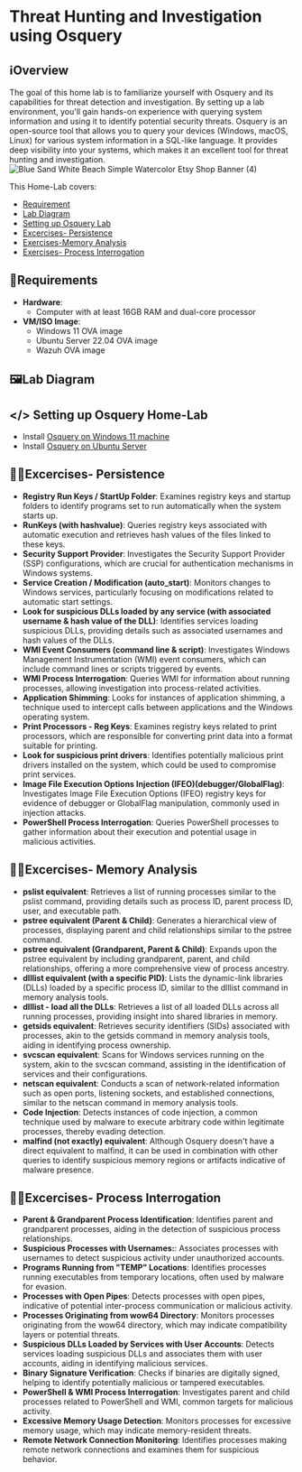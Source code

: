 # Threat Hunting and Investigation using Osquery

## ℹ️Overview

The goal of this home lab is to familiarize yourself with Osquery and its capabilities for threat detection and investigation. By setting up a lab environment, you'll gain hands-on experience with querying system information and using it to identify potential security threats. Osquery is an open-source tool that allows you to query your devices (Windows, macOS, Linux) for various system information in a SQL-like language. It provides deep visibility into your systems, which makes it an excellent tool for threat hunting and investigation. 
![Blue Sand White Beach Simple Watercolor Etsy Shop Banner (4)](https://github.com/0xrajneesh/Home-Lab/assets/40385860/f681ce14-11d6-4efd-8ba8-892fd2add954)

This Home-Lab covers:
- [Requirement](https://github.com/0xrajneesh/Home-Lab/blob/master/threat-hunting-with-osquery.md#requirements)
- [Lab Diagram](https://github.com/0xrajneesh/Home-Lab/blob/master/threat-hunting-with-osquery.md#%EF%B8%8Flab-diagram)
- [Setting up Osquery Lab](https://github.com/0xrajneesh/Home-Lab/blob/master/threat-hunting-with-osquery.md#-setting-up-osquery-home-lab)
- [Excercises- Persistence](https://github.com/0xrajneesh/Home-Lab/blob/master/threat-hunting-with-osquery.md#excercises--persistence)
- [Exercises-Memory Analysis](https://github.com/0xrajneesh/Home-Lab/blob/master/threat-hunting-with-osquery.md#excercises--memory-analysis)
- [Exercises- Process Interrogation](https://github.com/0xrajneesh/Home-Lab/blob/master/threat-hunting-with-osquery.md#excercises--process-interrogation)

## 🧮Requirements

- **Hardware**:
  - Computer with at least 16GB RAM and dual-core processor
- **VM/ISO Image**:
  - Windows 11 OVA image
  - Ubuntu Server 22.04 OVA image
  - Wazuh OVA image

## 🖼️Lab Diagram



## </> Setting up Osquery Home-Lab
- Install [Osquery on Windows 11 machine](https://pkg.osquery.io/windows/osquery-4.8.0.msi)
- Install [Osquery on Ubuntu Server](https://osquery.readthedocs.io/en/stable/installation/install-linux/)



## 🧑‍💻Excercises- Persistence
-  **Registry Run Keys / StartUp Folder**: Examines registry keys and startup folders to identify programs set to run automatically when the system starts up.
-  **RunKeys (with hashvalue)**: Queries registry keys associated with automatic execution and retrieves hash values of the files linked to these keys.
-  **Security Support Provider**: Investigates the Security Support Provider (SSP) configurations, which are crucial for authentication mechanisms in Windows systems.
-  **Service Creation / Modification (auto_start)**: Monitors changes to Windows services, particularly focusing on modifications related to automatic start settings.
-  **Look for suspicious DLLs loaded by any service (with associated username & hash value of the DLL)**: Identifies services loading suspicious DLLs, providing details such as associated usernames and hash values of the DLLs.
-  **WMI Event Consumers (command line & script)**: Investigates Windows Management Instrumentation (WMI) event consumers, which can include command lines or scripts triggered by events.
-  **WMI Process Interrogation**: Queries WMI for information about running processes, allowing investigation into process-related activities.
-  **Application Shimming**: Looks for instances of application shimming, a technique used to intercept calls between applications and the Windows operating system.
-  **Print Processors - Reg Keys**: Examines registry keys related to print processors, which are responsible for converting print data into a format suitable for printing.
-  **Look for suspicious print drivers**: Identifies potentially malicious print drivers installed on the system, which could be used to compromise print services.
-  **Image File Execution Options Injection (IFEO)(debugger/GlobalFlag)**: Investigates Image File Execution Options (IFEO) registry keys for evidence of debugger or GlobalFlag manipulation, commonly used in injection attacks.
-  **PowerShell Process Interrogation**: Queries PowerShell processes to gather information about their execution and potential usage in malicious activities.

## 🧑‍💻Excercises- Memory Analysis
- **pslist equivalent**: Retrieves a list of running processes similar to the pslist command, providing details such as process ID, parent process ID, user, and executable path.
- **pstree equivalent (Parent & Child)**: Generates a hierarchical view of processes, displaying parent and child relationships similar to the pstree command.
- **pstree equivalent (Grandparent, Parent & Child)**: Expands upon the pstree equivalent by including grandparent, parent, and child relationships, offering a more comprehensive view of process ancestry.
- **dlllist equivalent (with a specific PID)**: Lists the dynamic-link libraries (DLLs) loaded by a specific process ID, similar to the dlllist command in memory analysis tools.
- **dlllist - load all the DLLs**: Retrieves a list of all loaded DLLs across all running processes, providing insight into shared libraries in memory.
- **getsids equivalent**: Retrieves security identifiers (SIDs) associated with processes, akin to the getsids command in memory analysis tools, aiding in identifying process ownership.
- **svcscan equivalent**: Scans for Windows services running on the system, akin to the svcscan command, assisting in the identification of services and their configurations.
- **netscan equivalent**: Conducts a scan of network-related information such as open ports, listening sockets, and established connections, similar to the netscan command in memory analysis tools.
- **Code Injection**: Detects instances of code injection, a common technique used by malware to execute arbitrary code within legitimate processes, thereby evading detection.
- **malfind (not exactly) equivalent**:  Although Osquery doesn't have a direct equivalent to malfind, it can be used in combination with other queries to identify suspicious memory regions or artifacts indicative of malware presence.

## 🧑‍💻Excercises- Process Interrogation
- **Parent & Grandparent Process Identification**: Identifies parent and grandparent processes, aiding in the detection of suspicious process relationships.
- **Suspicious Processes with Usernames:**: Associates processes with usernames to detect suspicious activity under unauthorized accounts.
- **Programs Running from "TEMP" Locations**: Identifies processes running executables from temporary locations, often used by malware for evasion.
- **Processes with Open Pipes**: Detects processes with open pipes, indicative of potential inter-process communication or malicious activity.
- **Processes Originating from wow64 Directory**: Monitors processes originating from the wow64 directory, which may indicate compatibility layers or potential threats.
- **Suspicious DLLs Loaded by Services with User Accounts**: Detects services loading suspicious DLLs and associates them with user accounts, aiding in identifying malicious services.
- **Binary Signature Verification**: Checks if binaries are digitally signed, helping to identify potentially malicious or tampered executables.
- **PowerShell & WMI Process Interrogation**: Investigates parent and child processes related to PowerShell and WMI, common targets for malicious activity.
- **Excessive Memory Usage Detection**: Monitors processes for excessive memory usage, which may indicate memory-resident threats.
- **Remote Network Connection Monitoring**: Identifies processes making remote network connections and examines them for suspicious behavior.  



